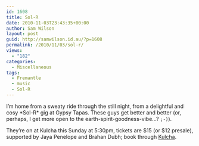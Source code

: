 ```yaml
---
id: 1608
title: Sol-R
date: 2010-11-03T23:43:35+00:00
author: Sam Wilson
layout: post
guid: http://samwilson.id.au/?p=1608
permalink: /2010/11/03/sol-r/
views:
  - "182"
categories:
  - Miscellaneous
tags:
  - Fremantle
  - music
  - Sol-R
---
```

I&#8217;m home from a sweaty ride through the still night, from a delightful and cosy \*Sol-R\* gig at Gypsy Tapas. These guys get better and better (or, perhaps, I get more open to the earth-spirit-goodness-vibe&#8230;? `;-)`).

They&#8217;re on at Kulcha this Sunday at 5:30pm, tickets are $15 (or $12 presale), supported by Jaya Penelope and Brahan Dubh; book through [Kulcha](http://www.kulcha.com.au).